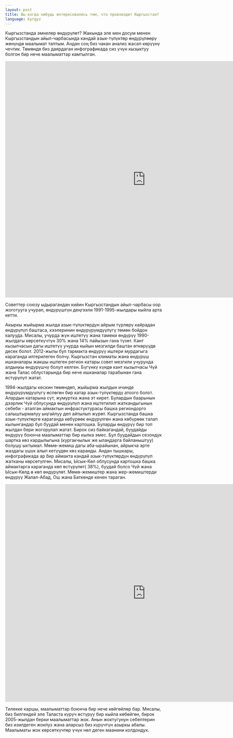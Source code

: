 ```yaml
---
layout: post
title: Вы когда нибудь интересовались тем, что производит Кыргызстан?
language: kyrgyz
---
```

Кыргызстанда эмнелер өндүрүлөт?
Жакында эле мен досум менен Кыргызстандын айыл-чарбасында кандай азык-түлүктөр өндүрүлөөрү жөнүндө маалымат таптым. Андан соң биз чакан анализ жасап көрүүнү чечтик. Төмөндө биз даярдаган инфографикада сиз үчүн кызыктуу болгон бир нече маалыматтар камтылган.

<iframe src="http://pabloem.github.io/kyrgyz-data/kg_production_map.html?lang=kyrgyz" width="900" height="760" frameborder="0" scrolling="no"></iframe>

Советтер союзу ыдырагандан кийин Кыргызстандын айыл-чарбасы оор жоготууга учурап, өндүрүштүн деңгээли 1991-1995-жылдары кыйла арта кетти.

Акыркы жыйырма жылда азык-түлүктөрдүн айрым түрлөрү кайрадан өндүрүлүп баштаса, кээлеринин өндүрүрүмдүүлүгү төмөн бойдон калууда.  Мисалы, учурда жүн иштетүү жана тамеки өндүрүү 1990-жылдагы көрсөткүчтүн 30%  жана 14% пайызын гана түзөт. Кант кызылчасын дагы иштетүү учурда кыйын мезгилди баштан өткөрүүдө десек болот. 2012-жылы бул тармакта өндүрүү иштери мурдагыга караганда илгерилеген болчу.
Кыргызстан климаты жана өндүрүш ишканалары жакшы иштеген регион катары совет мезгили учурунда алдыңкы өндүрүшчү болуп келген. Бүгүнкү күндө кант кызылчасы Чүй жана Талас облустарында бир нече ишканалар тарабынан гана өстүрүлүп жатат.

1994-жылдагы кескин төмөндөп, жыйырма жылдын ичинде өндүрүрүмдүүлүгү өспөгөн бир катар азык-түлүктөрдү атоого болот. Алардын катарына сүт, жумуртка жана эт кирет. Булардын баарынын дээрлик Чүй облусунда өндүрүлүп жана иштетилип жаткандыгынын себеби - аталган аймактын инфрастуктурасы башка региондорго салыштырмалуу ыңгайлуу деп айтылып жүрөт.
Кыргызстанда башка азык-түлүктөргө караганда көбүрөөк өндүрүлгөн жана көбүрөөк талап кылынгандар бул буудай менен картошка. Буларды өндүрүү бир топ жылдан бери жогорулап жатат. Бирок сиз байкагандай, буудайды өндүрүү боюнча маалыматтар бир кылка эмес.
Бул буудайдын сезондук шартка көз кардылыгына (кургакчылык  же ылаңдарга байланыштуу) болушу ыктымал. Мөмө-жемиш дагы аба-ырайынан, айрыкча эрте жаздагы үшүк алып кетүүдөн көз каранды.
Андан тышкары, инфографикада ар бир аймакта кандай азык-түлүктөрдүн өндүрүлүп жатканы көрсөтүлгөн. Мисалы, Ысык-Көл облусунда картошка башка аймактарга караганда көп өстүрүлөт( 38%), буудай болсо Чүй жана Ысык-Көлд ө көп өндүрүлөт. Мөмө-жемиштер жана жер-жемиштерди өндүрүү Жалал-Абад, Ош жана Баткенде кенен тараган.

<iframe src="http://pabloem.github.io/kyrgyz-data/kg_production_chart.html?lang=kyrgyz" width="900" height="700" frameborder="0" scrolling="no"></iframe>

Тилекке каршы, маалыматтар боюнча бир нече көйгөйлөр бар. Мисалы, биз билгендей эле Таласта күрүч өстүрүү бир кыйла көбөйгөн, бирок 2005-жылдан берки маалыматтар жок. Анын жоктугунун себептерин биз изилдеген жокпуз жана аларсыз биз күрүчтүн азыркы абалы.
Маалыматы жок көрсөткүчтөр үчүн нөл деген маанини колдондук.

